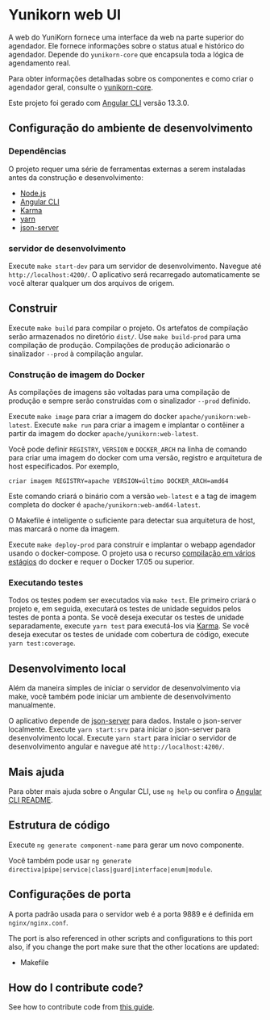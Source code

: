 <!--
 * Licensed to the Apache Software Foundation (ASF) under one
 * or more contributor license agreements.  See the NOTICE file
 * distributed with this work for additional information
 * regarding copyright ownership.  The ASF licenses this file
 * to you under the Apache License, Version 2.0 (the
 * "License"); you may not use this file except in compliance
 * with the License.  You may obtain a copy of the License at
 *
 *     http://www.apache.org/licenses/LICENSE-2.0
 *
 * Unless required by applicable law or agreed to in writing, software
 * distributed under the License is distributed on an "AS IS" BASIS,
 * WITHOUT WARRANTIES OR CONDITIONS OF ANY KIND, either express or implied.
 * See the License for the specific language governing permissions and
 * limitations under the License.
 -->

# Yunikorn web UI
A web do YuniKorn fornece uma interface da web na parte superior do agendador. Ele fornece informações sobre o status atual e histórico do agendador.
Depende do `yunikorn-core` que encapsula toda a lógica de agendamento real.

Para obter informações detalhadas sobre os componentes e como criar o agendador geral, consulte o [yunikorn-core](https://github.com/apache/yunikorn-core).

Este projeto foi gerado com [Angular CLI](https://github.com/angular/angular-cli) versão 13.3.0.

## Configuração do ambiente de desenvolvimento
### Dependências
O projeto requer uma série de ferramentas externas a serem instaladas antes da construção e desenvolvimento:
- [Node.js](https://nodejs.org/en/)
- [Angular CLI](https://github.com/angular/angular-cli)
- [Karma](https://karma-runner.github.io)
- [yarn](https://www.npmjs.com/package/yarn)
- [json-server](https://www.npmjs.com/package/json-server)

### servidor de desenvolvimento

Execute `make start-dev` para um servidor de desenvolvimento. Navegue até `http://localhost:4200/`. O aplicativo será recarregado automaticamente se você alterar qualquer um dos arquivos de origem.

## Construir

Execute `make build` para compilar o projeto. Os artefatos de compilação serão armazenados no diretório `dist/`. Use `make build-prod` para uma compilação de produção.
Compilações de produção adicionarão o sinalizador `--prod` à compilação angular.

### Construção de imagem do Docker
As compilações de imagens são voltadas para uma compilação de produção e sempre serão construídas com o sinalizador `--prod` definido.

Execute `make image` para criar a imagem do docker `apache/yunikorn:web-latest`.
Execute `make run` para criar a imagem e implantar o contêiner a partir da imagem do docker `apache/yunikorn:web-latest`.

Você pode definir `REGISTRY`, `VERSION` e `DOCKER_ARCH` na linha de comando para criar uma imagem do docker com uma versão, registro e arquitetura de host especificados. Por exemplo,
```
criar imagem REGISTRY=apache VERSION=último DOCKER_ARCH=amd64
```
Este comando criará o binário com a versão `web-latest` e a tag de imagem completa do docker é `apache/yunikorn:web-amd64-latest`.

O Makefile é inteligente o suficiente para detectar sua arquitetura de host, mas marcará o nome da imagem.

Execute `make deploy-prod` para construir e implantar o webapp agendador usando o docker-compose.
O projeto usa o recurso [compilação em vários estágios](https://docs.docker.com/develop/develop-images/multistage-build/) do docker e requer o Docker 17.05 ou superior.

### Executando testes

Todos os testes podem ser executados via `make test`. Ele primeiro criará o projeto e, em seguida, executará os testes de unidade seguidos pelos testes de ponta a ponta. Se você deseja executar os testes de unidade separadamente, execute `yarn test` para executá-los via [Karma](https://karma-runner.github.io). Se você deseja executar os testes de unidade com cobertura de código, execute `yarn test:coverage`.

## Desenvolvimento local
Além da maneira simples de iniciar o servidor de desenvolvimento via make, você também pode iniciar um ambiente de desenvolvimento manualmente. 

O aplicativo depende de [json-server](https://www.npmjs.com/package/json-server) para dados. Instale o json-server localmente. Execute `yarn start:srv` para iniciar o json-server para desenvolvimento local.
Execute `yarn start` para iniciar o servidor de desenvolvimento angular e navegue até `http://localhost:4200/`.

## Mais ajuda
Para obter mais ajuda sobre o Angular CLI, use `ng help` ou confira o [Angular CLI README](https://github.com/angular/angular-cli/blob/master/README.md).

## Estrutura de código
Execute `ng generate component-name` para gerar um novo componente.

Você também pode usar `ng generate directiva|pipe|service|class|guard|interface|enum|module`.

## Configurações de porta
A porta padrão usada para o servidor web é a porta 9889 e é definida em `nginx/nginx.conf`.

The port is also referenced in other scripts and configurations to this port also, if you change the port make sure that the other locations are updated:
- Makefile

## How do I contribute code?
See how to contribute code from [this guide](https://yunikorn.apache.org/community/how_to_contribute).
